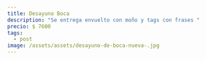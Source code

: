 ```yaml
---
title: Desayuno Boca
description: "Se entrega envuelto con moño y tags con frases "
precio: $ 7600
tags:
  - post
image: /assets/assets/desayuno-de-boca-nueva-.jpg
---
```

